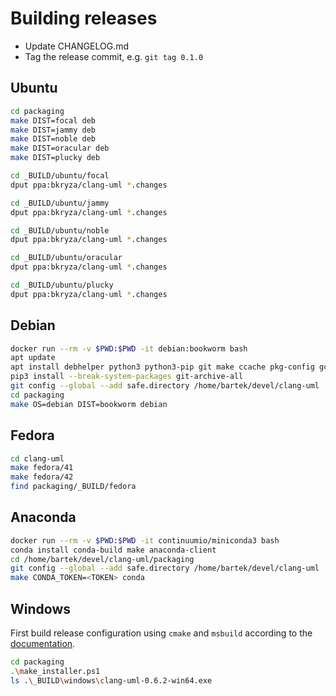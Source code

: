 # Building releases

* Update CHANGELOG.md
* Tag the release commit, e.g. ```git tag 0.1.0```

## Ubuntu

```bash
cd packaging
make DIST=focal deb
make DIST=jammy deb
make DIST=noble deb
make DIST=oracular deb
make DIST=plucky deb

cd _BUILD/ubuntu/focal
dput ppa:bkryza/clang-uml *.changes

cd _BUILD/ubuntu/jammy
dput ppa:bkryza/clang-uml *.changes

cd _BUILD/ubuntu/noble
dput ppa:bkryza/clang-uml *.changes

cd _BUILD/ubuntu/oracular
dput ppa:bkryza/clang-uml *.changes

cd _BUILD/ubuntu/plucky
dput ppa:bkryza/clang-uml *.changes
```

## Debian

```bash
docker run --rm -v $PWD:$PWD -it debian:bookworm bash
apt update
apt install debhelper python3 python3-pip git make ccache pkg-config gcc g++ gdb cmake libyaml-cpp-dev llvm-19 llvm-19-dev clang-19 clang-tools-19 libclang-19-dev libclang-cpp19-dev libmlir-19-dev mlir-19-tools bash-completion dh-sequence-bash-completion libdw-dev libunwind-dev
pip3 install --break-system-packages git-archive-all
git config --global --add safe.directory /home/bartek/devel/clang-uml
cd packaging
make OS=debian DIST=bookworm debian
```

## Fedora

```bash
cd clang-uml
make fedora/41
make fedora/42
find packaging/_BUILD/fedora
```

## Anaconda

```bash
docker run --rm -v $PWD:$PWD -it continuumio/miniconda3 bash
conda install conda-build make anaconda-client
cd /home/bartek/devel/clang-uml/packaging
git config --global --add safe.directory /home/bartek/devel/clang-uml
make CONDA_TOKEN=<TOKEN> conda
```

## Windows

First build release configuration using `cmake` and `msbuild` according
to the [documentation](../docs/installation.md#visual-studio-native-build).

```bash
cd packaging
.\make_installer.ps1
ls .\_BUILD\windows\clang-uml-0.6.2-win64.exe
```